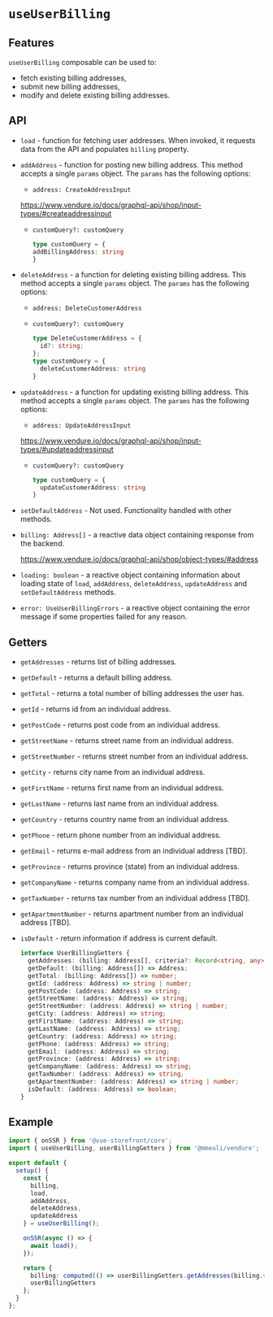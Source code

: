 # `useUserBilling`

## Features

`useUserBilling` composable can be used to:

* fetch existing billing addresses,
* submit new billing addresses,
* modify and delete existing billing addresses.

## API

* `load` - function for fetching user addresses. When invoked, it requests data from the API and populates `billing` property.

* `addAddress` - function for posting new billing address. This method accepts a single `params` object. The `params` has the following options:

  * `address: CreateAddressInput`

  <https://www.vendure.io/docs/graphql-api/shop/input-types/#createaddressinput>

  * `customQuery?: customQuery`

    ```typescript
    type customQuery = {
    addBillingAddress: string
    }
    ```

* `deleteAddress` - a function for deleting existing billing address. This method accepts a single `params` object. The `params` has the following options:

  * `address: DeleteCustomerAddress`

  * `customQuery?: customQuery`

    ```typescript
    type DeleteCustomerAddress = {
      id?: string;
    };
    type customQuery = {
      deleteCustomerAddress: string
    }
    ```

* `updateAddress` - a function for updating existing billing address. This method accepts a single `params` object. The `params` has the following options:

  * `address: UpdateAddressInput`

  <https://www.vendure.io/docs/graphql-api/shop/input-types/#updateaddressinput>

  * `customQuery?: customQuery`

    ```typescript
    type customQuery = {
      updateCustomerAddress: string
    }
    ```

* `setDefaultAddress` - Not used. Functionality handled with other methods.

* `billing: Address[]` - a reactive data object containing response from the backend.

  <https://www.vendure.io/docs/graphql-api/shop/object-types/#address>

* `loading: boolean` - a reactive object containing information about loading state of `load`, `addAddress`, `deleteAddress`, `updateAddress` and `setDefaultAddress` methods.

* `error: UseUserBillingErrors` - a reactive object containing the error message if some properties failed for any reason.

## Getters

* `getAddresses` - returns list of billing addresses.

* `getDefault` - returns a default billing address.

* `getTotal` - returns a total number of billing addresses the user has.

* `getId` - returns id from an individual address.

* `getPostCode` - returns post code from an individual address.

* `getStreetName` - returns street name from an individual address.

* `getStreetNumber` - returns street number from an individual address.

* `getCity` - returns city name from an individual address.

* `getFirstName` - returns first name from an individual address.

* `getLastName` - returns last name from an individual address.

* `getCountry` - returns country name from an individual address.

* `getPhone` - return phone number from an individual address.

* `getEmail` - returns e-mail address from an individual address [TBD].

* `getProvince` - returns province (state) from an individual address.

* `getCompanyName` - returns company name from an individual address.

* `getTaxNumber` - returns tax number from an individual address [TBD].

* `getApartmentNumber` - returns apartment number from an individual address [TBD].

* `isDefault` - return information if address is current default.

  ```typescript
  interface UserBillingGetters {
    getAddresses: (billing: Address[], criteria?: Record<string, any>) => Address[];
    getDefault: (billing: Address[]) => Address;
    getTotal: (billing: Address[]) => number;
    getId: (address: Address) => string | number;
    getPostCode: (address: Address) => string;
    getStreetName: (address: Address) => string;
    getStreetNumber: (address: Address) => string | number;
    getCity: (address: Address) => string;
    getFirstName: (address: Address) => string;
    getLastName: (address: Address) => string;
    getCountry: (address: Address) => string;
    getPhone: (address: Address) => string;
    getEmail: (address: Address) => string;
    getProvince: (address: Address) => string;
    getCompanyName: (address: Address) => string;
    getTaxNumber: (address: Address) => string;
    getApartmentNumber: (address: Address) => string | number;
    isDefault: (address: Address) => boolean;
  }
  ```

## Example

```typescript
import { onSSR } from '@vue-storefront/core';
import { useUserBilling, userBillingGetters } from '@mmeuli/vendure';

export default {
  setup() {
    const {
      billing,
      load,
      addAddress,
      deleteAddress,
      updateAddress
    } = useUserBilling();

    onSSR(async () => {
      await load();
    });

    return {
      billing: computed(() => userBillingGetters.getAddresses(billing.value)),
      userBillingGetters
    };
  }
};
```
